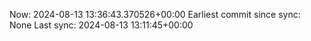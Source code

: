 Now: 2024-08-13 13:36:43.370526+00:00 Earliest commit since sync: None Last sync: 2024-08-13 13:11:45+00:00
